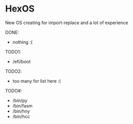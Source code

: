 # HexOS

New OS creating for import-replace and a lot of experience

DONE:
- nothing :(

TODO1:
- /efi/boot

TODO2:
- too many for list here :(

TODO#:
- /bin/py
- /bin/fasm
- /bin/hny
- /bin/hcc
